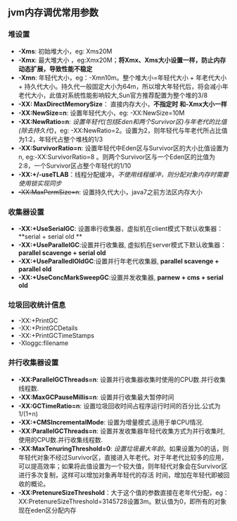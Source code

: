 ## jvm内存调优常用参数

### 堆设置 

- **-Xms**: 初始堆大小，eg: Xms20M
- **-Xmx**: 最大堆大小 ，eg:Xmx20M；**将Xmx、Xms大小设置一样，防止内存动态扩展，导致性能不稳定**
- **-Xmn**: 年轻代大小，eg：-Xmn10m。整个堆大小=年轻代大小 + 年老代大小 + 持久代大小。持久代一般固定大小为64m，所以增大年轻代后，将会减小年老代大小，此值对系统性能影响较大,Sun官方推荐配置为整个堆的3/8
- **-XX: MaxDirectMemorySize**： 直接内存大小，**不指定时 和-Xmx大小一样**
- **-XX:NewSize=n**: 设置年轻代大小，eg: -XX:NewSize=10M
- **-XX:NewRatio=n**: *设置年轻代(包括Eden和两个Survivor区)与年老代的比值(除去持久代)*，eg: -XX:NewRatio=2。设置为2，则年轻代与年老代所占比值为1:2，年轻代占整个堆栈的1/3
- **-XX:SurvivorRatio=n**:  设置年轻代中Eden区与Survivor区的大小比值设置为n,  eg:-XX:SurvivorRatio=8 。则两个Survivor区与一个Eden区的比值为2:8，一个Survivor区占整个年轻代的1/10
- **-XX:+/-useTLAB**：线程分配缓冲，*不使用线程缓冲，则分配对象内存时需要使用锁实现同步*
- ~~-XX:MaxPermSize=n~~: 设置持久代大小，java7之前方法区内存大小 

### 收集器设置

- **-XX:+UseSerialGC**: 设置串行收集器，虚拟机在client模式下默认收集器：**serial + serial old **
- **-XX:+UseParallelGC**:设置并行收集器, 虚拟机在server模式下默认收集器：**parallel scavenge + serial old**
- **-XX:+UseParalledlOldGC**:设置并行年老代收集器, **parallel scavenge + parallel old**
- **-XX:+UseConcMarkSweepGC**:设置并发收集器, **parnew + cms + serial old**

### 垃圾回收统计信息 

- -XX:+PrintGC 
- -XX:+PrintGCDetails 
- -XX:+PrintGCTimeStamps 
- -Xloggc:filename

### 并行收集器设置 

- **-XX:ParallelGCThreads=n**: 设置并行收集器收集时使用的CPU数.并行收集线程数. 
- **-XX:MaxGCPauseMillis=n**: 设置并行收集最大暂停时间 
- **-XX:GCTimeRatio=n**: 设置垃圾回收时间占程序运行时间的百分比.公式为1/(1+n)
- **-XX:+CMSIncrementalMode**: 设置为增量模式.适用于单CPU情况. 
- **-XX:ParallelGCThreads=n**: 设置并发收集器年轻代收集方式为并行收集时,使用的CPU数.并行收集线程数.
- **-XX:MaxTenuringThreshold=0**: *设置垃圾最大年龄*。如果设置为0的话，则年轻代对象不经过Survivor区，直接进入年老代。对于年老代比较多的应用，可以提高效率；如果将此值设置为一个较大值，则年轻代对象会在Survivor区进行多次复制，这样可以增加对象再年轻代的存活 时间，增加在年轻代即被回收的概论。
- **-XX:PretenureSizeThreshold**：大于这个值的参数直接在老年代分配，eg：XX:PretenureSizeThreshold=3145728设置3m。默认值为0，即所有的对象现在eden区分配内存

